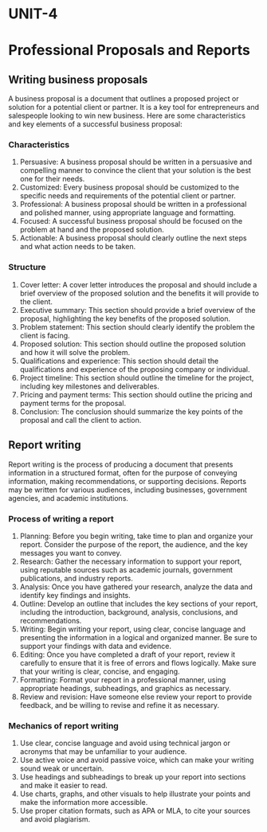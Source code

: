 # UNIT-4

# **Professional Proposals and Reports**

## **Writing business proposals**

A business proposal is a document that outlines a proposed project or solution for a potential client or partner. It is a key tool for entrepreneurs and salespeople looking to win new business. Here are some characteristics and key elements of a successful business proposal:

### Characteristics

1. Persuasive: A business proposal should be written in a persuasive and compelling manner to convince the client that your solution is the best one for their needs.
2. Customized: Every business proposal should be customized to the specific needs and requirements of the potential client or partner.
3. Professional: A business proposal should be written in a professional and polished manner, using appropriate language and formatting.
4. Focused: A successful business proposal should be focused on the problem at hand and the proposed solution.
5. Actionable: A business proposal should clearly outline the next steps and what action needs to be taken.

### Structure

1. Cover letter: A cover letter introduces the proposal and should include a brief overview of the proposed solution and the benefits it will provide to the client.
2. Executive summary: This section should provide a brief overview of the proposal, highlighting the key benefits of the proposed solution.
3. Problem statement: This section should clearly identify the problem the client is facing.
4. Proposed solution: This section should outline the proposed solution and how it will solve the problem.
5. Qualifications and experience: This section should detail the qualifications and experience of the proposing company or individual.
6. Project timeline: This section should outline the timeline for the project, including key milestones and deliverables.
7. Pricing and payment terms: This section should outline the pricing and payment terms for the proposal.
8. Conclusion: The conclusion should summarize the key points of the proposal and call the client to action.

## R**eport writing**

Report writing is the process of producing a document that presents information in a structured format, often for the purpose of conveying information, making recommendations, or supporting decisions. Reports may be written for various audiences, including businesses, government agencies, and academic institutions.

### Process of writing a report

1. Planning: Before you begin writing, take time to plan and organize your report. Consider the purpose of the report, the audience, and the key messages you want to convey.
2. Research: Gather the necessary information to support your report, using reputable sources such as academic journals, government publications, and industry reports.
3. Analysis: Once you have gathered your research, analyze the data and identify key findings and insights.
4. Outline: Develop an outline that includes the key sections of your report, including the introduction, background, analysis, conclusions, and recommendations.
5. Writing: Begin writing your report, using clear, concise language and presenting the information in a logical and organized manner. Be sure to support your findings with data and evidence.
6. Editing: Once you have completed a draft of your report, review it carefully to ensure that it is free of errors and flows logically. Make sure that your writing is clear, concise, and engaging.
7. Formatting: Format your report in a professional manner, using appropriate headings, subheadings, and graphics as necessary.
8. Review and revision: Have someone else review your report to provide feedback, and be willing to revise and refine it as necessary.

### Mechanics of report writing

1. Use clear, concise language and avoid using technical jargon or acronyms that may be unfamiliar to your audience.
2. Use active voice and avoid passive voice, which can make your writing sound weak or uncertain.
3. Use headings and subheadings to break up your report into sections and make it easier to read.
4. Use charts, graphs, and other visuals to help illustrate your points and make the information more accessible.
5. Use proper citation formats, such as APA or MLA, to cite your sources and avoid plagiarism.